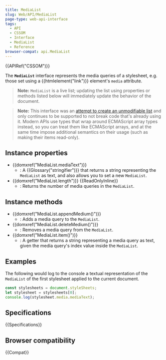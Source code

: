 ```yaml
---
title: MediaList
slug: Web/API/MediaList
page-type: web-api-interface
tags:
  - API
  - CSSOM
  - Interface
  - MediaList
  - Reference
browser-compat: api.MediaList
---
```


{{APIRef("CSSOM")}}

The **`MediaList`** interface represents the media queries of a stylesheet, e.g. those set using a {{htmlelement("link")}} element's `media` attribute.

> **Note:** `MediaList` is a live list; updating the list using properties or methods listed below will immediately update the behavior of the document.

> **Note:** This interface was an [attempt to create an unmodifiable list](https://stackoverflow.com/questions/74630989/why-use-domstringlist-rather-than-an-array/74641156#74641156) and only continues to be supported to not break code that's already using it. Modern APIs use types that wrap around ECMAScript array types instead, so you can treat them like ECMAScript arrays, and at the same time impose additional semantics on their usage (such as making their items read-only).

## Instance properties

- {{domxref("MediaList.mediaText")}}
  - : A {{Glossary("stringifier")}} that returns a string representing the `MediaList` as text, and also allows you to set a new `MediaList`.
- {{domxref("MediaList.length")}} {{ReadOnlyInline}}
  - : Returns the number of media queries in the `MediaList`.

## Instance methods

- {{domxref("MediaList.appendMedium()")}}
  - : Adds a media query to the `MediaList`.
- {{domxref("MediaList.deleteMedium()")}}
  - : Removes a media query from the `MediaList`.
- {{domxref("MediaList.item()")}}
  - : A getter that returns a string representing a media query as text, given the media query's index value inside the `MediaList`.

## Examples

The following would log to the console a textual representation of the `MediaList` of the first stylesheet applied to the current document.

```js
const stylesheets = document.styleSheets;
let stylesheet = stylesheets[0];
console.log(stylesheet.media.mediaText);
```

## Specifications

{{Specifications}}

## Browser compatibility

{{Compat}}
